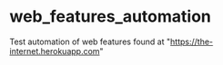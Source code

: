 # web_features_automation
 Test automation of web features found at "https://the-internet.herokuapp.com"